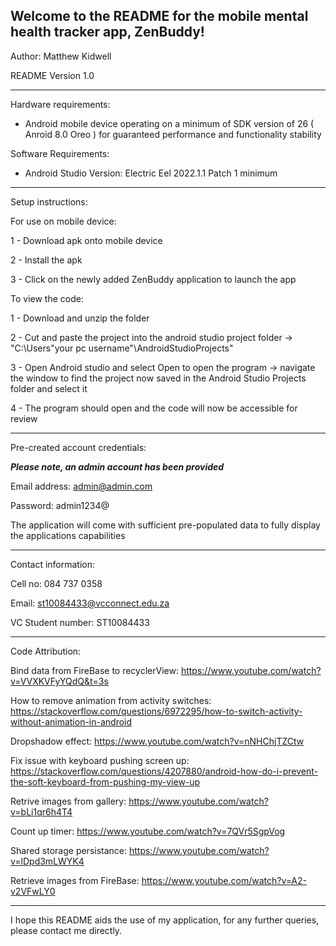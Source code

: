 Welcome to the README for the mobile mental health tracker app, ZenBuddy!
-----------------------------------------------------------------------------------------------------------------------------------------------------------------------
Author: Matthew Kidwell

README Version 1.0

-----------------------------------------------------------------------------------------------------------------------------------------------------------------------
Hardware requirements:

- Android mobile device operating on a minimum of SDK version of 26 ( Anroid 8.0 Oreo ) for guaranteed performance and functionality stability


Software Requirements:

- Android Studio
  Version: Electric Eel 2022.1.1 Patch 1 minimum

-----------------------------------------------------------------------------------------------------------------------------------------------------------------------
Setup instructions:

For use on mobile device:

1 - Download apk onto mobile device

2 - Install the apk

3 - Click on the newly added ZenBuddy application to launch the app


To view the code:

1 - Download and unzip the folder

2 - Cut and paste the project into the android studio project folder -> "C:\Users\"your pc username"\AndroidStudioProjects"

3 - Open Android studio and select Open to open the program -> navigate the window to find the project now saved in the Android Studio Projects folder and select it 

4 - The program should open and the code will now be accessible for review

-----------------------------------------------------------------------------------------------------------------------------------------------------------------------
Pre-created account credentials: 

***Please note, an admin account has been provided***

Email address: admin@admin.com

Password: admin1234@

The application will come with sufficient pre-populated data to fully display the applications capabilities

-----------------------------------------------------------------------------------------------------------------------------------------------------------------------
Contact information: 

Cell no: 084 737 0358

Email: st10084433@vcconnect.edu.za

VC Student number: ST10084433

-----------------------------------------------------------------------------------------------------------------------------------------------------------------------
Code Attribution:

Bind data from FireBase to recyclerView: 
https://www.youtube.com/watch?v=VVXKVFyYQdQ&t=3s

How to remove animation from activity switches:
https://stackoverflow.com/questions/6972295/how-to-switch-activity-without-animation-in-android

Dropshadow effect:
https://www.youtube.com/watch?v=nNHChjTZCtw

Fix issue with keyboard pushing screen up:
https://stackoverflow.com/questions/4207880/android-how-do-i-prevent-the-soft-keyboard-from-pushing-my-view-up

Retrive images from gallery:
https://www.youtube.com/watch?v=bLi1qr6h4T4

Count up timer:
https://www.youtube.com/watch?v=7QVr5SgpVog

Shared storage persistance:
https://www.youtube.com/watch?v=lDpd3mLWYK4

Retrieve images from FireBase:
https://www.youtube.com/watch?v=A2-v2VFwLY0

-----------------------------------------------------------------------------------------------------------------------------------------------------------------------
I hope this README aids the use of my application, for any further queries, please contact me directly.

